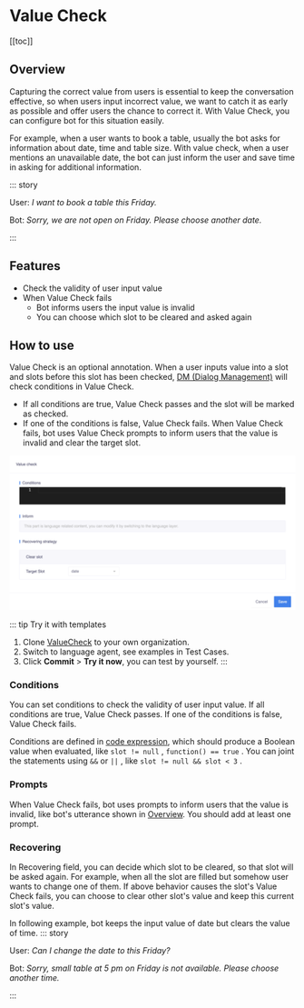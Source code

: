 # Value Check

[[toc]]

## Overview

Capturing the correct value from users is essential to keep the conversation effective, so when users input incorrect value, we want to catch it as early as possible and offer users the chance to correct it. With Value Check, you can configure bot for this situation easily.

For example, when a user wants to book a table, usually the bot asks for information about date, time and table size. With value check, when a user mentions an unavailable date, the bot can just inform the user and save time in asking for additional information. 

::: story

User: *I want to book a table this Friday.*

Bot: *Sorry, we are not open on Friday. Please choose another date.*

:::


## Features

- Check the validity of user input value
- When Value Check fails
    - Bot informs users the input value is invalid
    - You can choose which slot to be cleared and asked again

## How to use
Value Check is an optional annotation. When a user inputs value into a slot and slots before this slot has been checked, [DM (Dialog Management)](https://www.framely.ai/guide/architecture.html#dialog-understanding-du) will check conditions in Value Check.
- If all conditions are true, Value Check passes and the slot will be marked as checked.
- If one of the conditions is false, Value Check fails.
  When Value Check fails, bot uses Value Check prompts to inform users that the value is invalid and clear the target slot.

![value-check](/images/annotation/valuecheck/value-check.png)

::: tip Try it with templates
1. Clone [ValueCheck](https://framely.naturali.io/org/622c8ff683536204fe062b55/agent/6297f6d04cfdb2515448d812/intent?page=0&imported=false&search=) to your own organization.
2. Switch to language agent, see examples in Test Cases.
3. Click **Commit** > **Try it now**, you can test by yourself.
:::

### Conditions

You can set conditions to check the validity of user input value. If all conditions are true, Value Check passes. If one of the conditions is false, Value Check fails.

Conditions are defined in [code expression](https://www.framely.ai/guide/glossary.html#code-expression-input), which should produce a Boolean value when evaluated, like `slot != null` , `function() == true` . You can joint the statements using `&&` or `||` , like `slot != null && slot < 3` .

### Prompts
When Value Check fails, bot uses prompts to inform users that the value is invalid, like bot's utterance shown in [Overview](../annotations/vc.html#overview). You should add at least one prompt. 

### Recovering 
In Recovering field, you can decide which slot to be cleared, so that slot will be asked again. For example, when all the slot are filled but somehow user wants to change one of them. If above behavior causes the slot's Value Check fails, you can choose to clear other slot's value and keep this current slot's value. 

In following example, bot keeps the input value of date but clears the value of time.
::: story

User: *Can I change the date to this Friday?*

Bot: *Sorry, small table at 5 pm on Friday is not available. Please choose another time.*

:::
